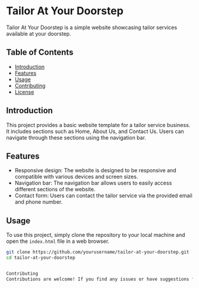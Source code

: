 
# Tailor At Your Doorstep

Tailor At Your Doorstep is a simple website showcasing tailor services available at your doorstep.

## Table of Contents

- [Introduction](#introduction)
- [Features](#features)
- [Usage](#usage)
- [Contributing](#contributing)
- [License](#license)

## Introduction

This project provides a basic website template for a tailor service business. It includes sections such as Home, About Us, and Contact Us. Users can navigate through these sections using the navigation bar.

## Features

- Responsive design: The website is designed to be responsive and compatible with various devices and screen sizes.
- Navigation bar: The navigation bar allows users to easily access different sections of the website.
- Contact form: Users can contact the tailor service via the provided email and phone number.

## Usage

To use this project, simply clone the repository to your local machine and open the `index.html` file in a web browser.

```bash
git clone https://github.com/yourusername/tailor-at-your-doorstep.git
cd tailor-at-your-doorstep


Contributing
Contributions are welcome! If you find any issues or have suggestions for improvements, feel free to open an issue or create a pull request.

